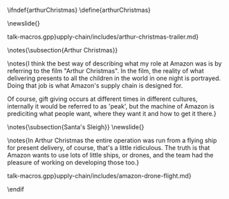 \ifndef{arthurChristmas}
\define{arthurChristmas}

\newslide{}

talk-macros.gpp}upply-chain/includes/arthur-christmas-trailer.md}

\notes{\subsection{Arthur Christmas}}

\notes{I think the best way of describing what my role at Amazon was is by referring to the film "Arthur Christmas". In the film, the reality of what delivering presents to all the children in the world in one night is portrayed. Doing that job is what Amazon's supply chain is designed for.

Of course, gift giving occurs at different times in different cultures, internally it would be referred to as 'peak', but the machine of Amazon is prediciting what people want, where they want it and how to get it there.}

\notes{\subsection{Santa's Sleigh}}
\newslide{}

\notes{In Arthur Christmas the entire operation was run from a flying ship for present delivery, of course, that's a little ridiculous. The truth is that Amazon wants to use lots of little ships, or drones, and the team had the pleasure of working on developing those too.}

talk-macros.gpp}upply-chain/includes/amazon-drone-flight.md}

\endif
